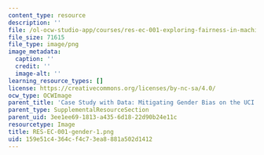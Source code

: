```yaml
---
content_type: resource
description: ''
file: /ol-ocw-studio-app/courses/res-ec-001-exploring-fairness-in-machine-learning-for-international-development-spring-2020/159e51c4364cf4c73ea8881a502d1412_RES-EC-001-gender-1.png
file_size: 71615
file_type: image/png
image_metadata:
  caption: ''
  credit: ''
  image-alt: ''
learning_resource_types: []
license: https://creativecommons.org/licenses/by-nc-sa/4.0/
ocw_type: OCWImage
parent_title: 'Case Study with Data: Mitigating Gender Bias on the UCI Adult Database'
parent_type: SupplementalResourceSection
parent_uid: 3ee1ee69-1813-a435-6d18-22d90b24e11c
resourcetype: Image
title: RES-EC-001-gender-1.png
uid: 159e51c4-364c-f4c7-3ea8-881a502d1412
---
```

